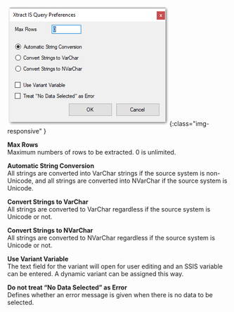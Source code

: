 
![Query-Settings](/img/content/Query-Settings.png){:class="img-responsive" }

**Max Rows**<br>
Maximum numbers of rows to be extracted. 0 is unlimited.

**Automatic String Conversion**<br>
All strings are converted into VarChar strings if the source system is non-Unicode, and all strings are converted into NVarChar if the source system is Unicode.

**Convert Strings to VarChar**<br>
All strings are converted to VarChar regardless if the source system is Unicode or not.

**Convert Strings to NVarChar**<br>
All strings are converted to NVarChar regardless if the source system is Unicode or not.

**Use Variant Variable**<br>
The text field for the variant will open for user editing and an SSIS variable can be entered. A dynamic variant can be assigned this way.

**Do not treat “No Data Selected” as Error**<br>
Defines whether an error message is given when there is no data to be selected.